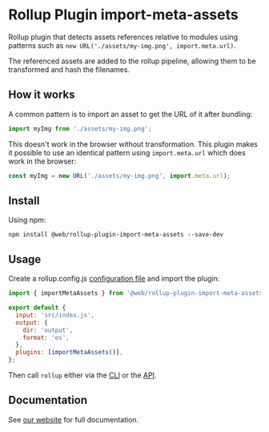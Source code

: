# Rollup Plugin import-meta-assets

Rollup plugin that detects assets references relative to modules using patterns such as `new URL('./assets/my-img.png', import.meta.url)`.

The referenced assets are added to the rollup pipeline, allowing them to be transformed and hash the filenames.

## How it works

A common pattern is to import an asset to get the URL of it after bundling:

```js
import myImg from './assets/my-img.png';
```

This doesn't work in the browser without transformation. This plugin makes it possible to use an identical pattern using `import.meta.url` which does work in the browser:

```js
const myImg = new URL('./assets/my-img.png', import.meta.url);
```

## Install

Using npm:

```
npm install @web/rollup-plugin-import-meta-assets --save-dev
```

## Usage

Create a rollup.config.js [configuration file](https://www.rollupjs.org/guide/en/#configuration-files) and import the plugin:

```js
import { importMetaAssets } from '@web/rollup-plugin-import-meta-assets';

export default {
  input: 'src/index.js',
  output: {
    dir: 'output',
    format: 'es',
  },
  plugins: [importMetaAssets()],
};
```

Then call `rollup` either via the [CLI](https://www.rollupjs.org/guide/en/#command-line-reference) or the [API](https://www.rollupjs.org/guide/en/#javascript-api).

## Documentation

See [our website](https://modern-web.dev/docs/building/rollup-plugin-import-meta-assets/) for full documentation.
